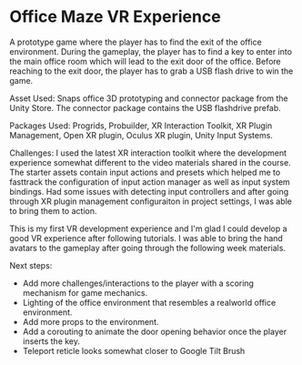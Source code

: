 # Office Maze VR Experience
 
A prototype game where the player has to find the exit of the office environment. During the gameplay, the player has to find a key to enter into the main office room which will lead to the exit door of the office. Before reaching to the exit door, the player has to grab a USB flash drive to win the game.

Asset Used: Snaps office 3D prototyping and connector package from the Unity Store. The connector package contains the USB flashdrive prefab.

Packages Used: Progrids, Probuilder, XR Interaction Toolkit, XR Plugin Management, Open XR plugin, Oculus XR plugin, Unity Input Systems.

Challenges: I used the latest XR interaction toolkit where the development experience somewhat different to the video materials shared in the course. The starter assets contain input actions and presets which helped me to fasttrack the configuration of input action manager as well as input system bindings. Had some issues with detecting input controllers and after going through XR plugin management configuraiton in project settings, I was able to bring them to action. 

This is my first VR development experience and I'm glad I could develop a good VR experience after following tutorials. I was able to bring the hand avatars to the gameplay after going through the following week materials. 

Next steps:
- Add more challenges/interactions to the player with a scoring mechanism for game mechanics.
- Lighting of the office environment that resembles a realworld office environment.
- Add more props to the environment.
- Add a corouting to animate the door opening behavior once the player inserts the key.
- Teleport reticle looks somewhat closer to Google Tilt Brush

